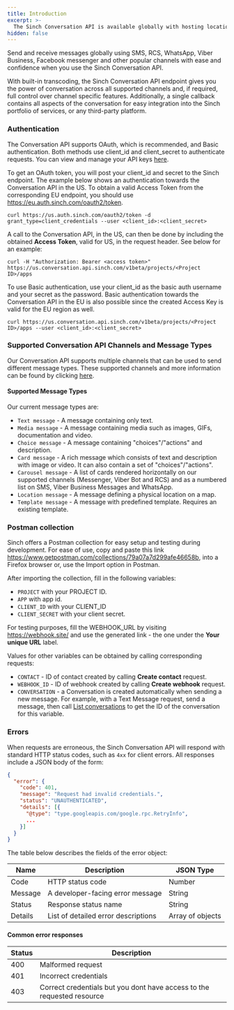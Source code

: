 ```yaml
---
title: Introduction
excerpt: >-
  The Sinch Conversation API is available globally with hosting locations in the [US] https://us.conversation.api.sinch.com and the [EU] https://eu.conversation.api.sinch.com, but is currently in closed beta and additional channels will be supported as they become popular. If you are interested in the early access program, contact a [Sinch representative](https://www.sinch.com/contact-us/).
hidden: false
---
```


Send and receive messages globally using SMS, RCS, WhatsApp, Viber Business, Facebook messenger and other popular channels with ease and confidence when you use the Sinch Conversation API.

With built-in transcoding, the Sinch Conversation API endpoint gives you the power of conversation across all supported channels and, if required, full control over channel specific features. Additionally, a single callback contains all aspects of the conversation for easy integration into the Sinch portfolio of services, or any third-party platform.

### Authentication

The Conversation API supports OAuth, which is recommended, and Basic authentication. Both methods use client_id and client_secret to authenticate requests. You can view and manage your API keys [here](https://dashboard.sinch.com/settings/access-keys).

To get an OAuth token, you will post your client_id and secret to the Sinch endpoint. The example below shows an authentication towards the Conversation API in the US. To obtain a valid Access Token from the corresponding EU endpoint, you should use https://eu.auth.sinch.com/oauth2/token.

```console
curl https://us.auth.sinch.com/oauth2/token -d grant_type=client_credentials --user <client_id>:<client_secret>
```

A call to the Conversation API, in the US, can then be done by including the obtained **Access Token**, valid for US, in the request header. See below for an example:

```console
curl -H "Authorization: Bearer <access token>" https://us.conversation.api.sinch.com/v1beta/projects/<Project ID>/apps
```

To use Basic authentication, use your client_id as the basic auth username and your secret as the password. Basic authentication towards the Conversation API in the EU is also possible since the created Access Key is valid for the EU region as well.

```console
curl https://us.conversation.api.sinch.com/v1beta/projects/<Project ID>/apps --user <client_id>:<client_secret>
```

### Supported Conversation API Channels and Message Types

Our Conversation API supports multiple channels that can be used to send different message types. These supported channels and more information can be found by clicking [here](https://developers.sinch.com/docs/conversation-channel-support).

#### Supported Message Types

Our current message types are:

- `Text message` - A message containing only text.
- `Media message` - A message containing media such as images, GIFs, documentation and video.
- `Choice message` - A message containing "choices"/"actions" and description.
- `Card message` - A rich message which consists of text and description with image or video. It can also contain a set of "choices"/"actions".
- `Carousel message` - A list of cards rendered horizontally on our supported channels (Messenger, Viber Bot and RCS) and as a numbered list on SMS, Viber Business Messages and WhatsApp.
- `Location message` - A message defining a physical location on a map.
- `Template message` - A message with predefined template. Requires an existing template.

### Postman collection

Sinch offers a Postman collection for easy setup and testing during development. For ease of use, copy and paste this link https://www.getpostman.com/collections/79a07a7d299afe46658b, into a Firefox browser or, use the Import option in Postman.

After importing the collection, fill in the following variables: 

- `PROJECT` with your PROJECT ID.
- `APP` with app id. 
- `CLIENT_ID` with your CLIENT_ID
- `CLIENT_SECRET` with your client secret.

For testing purposes, fill the WEBHOOK_URL by visiting https://webhook.site/ and use the generated link - the one under the **Your unique URL** label.

Values for other variables can be obtained by calling corresponding requests:

- `CONTACT` - ID of contact created by calling **Create contact** request.
- `WEBHOOK_ID` - ID of webhook created by calling **Create webhook** request.
- `CONVERSATION` - a Conversation is created automatically when sending a new message. For example, with a Text Message request, send a message, then call [List conversations](https://developers.sinch.com/reference#conversation_listconversations) to get the ID of the conversation for this variable.

### Errors

When requests are erroneous, the Sinch Conversation API will respond with standard HTTP status codes, such as `4xx` for client errors. All responses include a JSON body of the form:

```json
{
  "error": {
    "code": 401,
    "message": "Request had invalid credentials.",
    "status": "UNAUTHENTICATED",
    "details": [{
      "@type": "type.googleapis.com/google.rpc.RetryInfo",
      ...
    }]
  }
}
```

The table below describes the fields of the error object:

| Name    | Description                         | JSON Type        |
| ------- | ----------------------------------- | ---------------- |
| Code    | HTTP status code                    | Number           |
| Message | A developer-facing error message    | String           |
| Status  | Response status name                | String           |
| Details | List of detailed error descriptions | Array of objects |

#### Common error responses

| Status | Description                                                            |
| ------ | ---------------------------------------------------------------------- |
| 400    | Malformed request                                                      |
| 401    | Incorrect credentials                                                  |
| 403    | Correct credentials but you dont have access to the requested resource |  |
